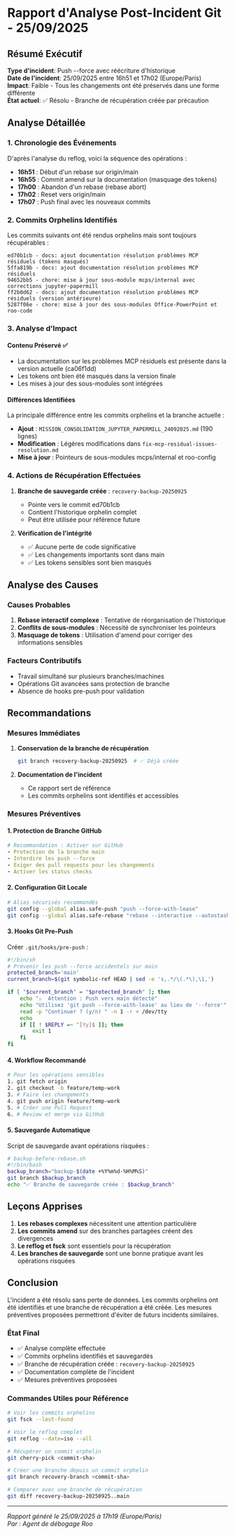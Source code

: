 # Rapport d'Analyse Post-Incident Git - 25/09/2025

## Résumé Exécutif

**Type d'incident**: Push --force avec réécriture d'historique  
**Date de l'incident**: 25/09/2025 entre 16h51 et 17h02 (Europe/Paris)  
**Impact**: Faible - Tous les changements ont été préservés dans une forme différente  
**État actuel**: ✅ Résolu - Branche de récupération créée par précaution

## Analyse Détaillée

### 1. Chronologie des Événements

D'après l'analyse du reflog, voici la séquence des opérations :

- **16h51** : Début d'un rebase sur origin/main
- **16h55** : Commit amend sur la documentation (masquage des tokens)
- **17h00** : Abandon d'un rebase (rebase abort)
- **17h02** : Reset vers origin/main
- **17h07** : Push final avec les nouveaux commits

### 2. Commits Orphelins Identifiés

Les commits suivants ont été rendus orphelins mais sont toujours récupérables :

```
ed70b1cb - docs: ajout documentation résolution problèmes MCP résiduels (tokens masqués)
5ffa819b - docs: ajout documentation résolution problèmes MCP résiduels
94652bb5 - chore: mise à jour sous-module mcps/internal avec corrections jupyter-papermill
ff2b0d62 - docs: ajout documentation résolution problèmes MCP résiduels (version antérieure)
5287f06e - chore: mise à jour des sous-modules Office-PowerPoint et roo-code
```

### 3. Analyse d'Impact

#### Contenu Préservé ✅
- La documentation sur les problèmes MCP résiduels est présente dans la version actuelle (ca06f1dd)
- Les tokens ont bien été masqués dans la version finale
- Les mises à jour des sous-modules sont intégrées

#### Différences Identifiées
La principale différence entre les commits orphelins et la branche actuelle :
- **Ajout** : `MISSION_CONSOLIDATION_JUPYTER_PAPERMILL_24092025.md` (190 lignes)
- **Modification** : Légères modifications dans `fix-mcp-residual-issues-resolution.md`
- **Mise à jour** : Pointeurs de sous-modules mcps/internal et roo-config

### 4. Actions de Récupération Effectuées

1. **Branche de sauvegarde créée** : `recovery-backup-20250925`
   - Pointe vers le commit ed70b1cb
   - Contient l'historique orphelin complet
   - Peut être utilisée pour référence future

2. **Vérification de l'intégrité**
   - ✅ Aucune perte de code significative
   - ✅ Les changements importants sont dans main
   - ✅ Les tokens sensibles sont bien masqués

## Analyse des Causes

### Causes Probables

1. **Rebase interactif complexe** : Tentative de réorganisation de l'historique
2. **Conflits de sous-modules** : Nécessité de synchroniser les pointeurs
3. **Masquage de tokens** : Utilisation d'amend pour corriger des informations sensibles

### Facteurs Contributifs

- Travail simultané sur plusieurs branches/machines
- Opérations Git avancées sans protection de branche
- Absence de hooks pre-push pour validation

## Recommandations

### Mesures Immédiates

1. **Conservation de la branche de récupération**
   ```bash
   git branch recovery-backup-20250925  # ✅ Déjà créée
   ```

2. **Documentation de l'incident**
   - Ce rapport sert de référence
   - Les commits orphelins sont identifiés et accessibles

### Mesures Préventives

#### 1. Protection de Branche GitHub
```yaml
# Recommandation : Activer sur GitHub
- Protection de la branche main
- Interdire les push --force
- Exiger des pull requests pour les changements
- Activer les status checks
```

#### 2. Configuration Git Locale
```bash
# Alias sécurisés recommandés
git config --global alias.safe-push "push --force-with-lease"
git config --global alias.safe-rebase "rebase --interactive --autostash"
```

#### 3. Hooks Git Pre-Push
Créer `.git/hooks/pre-push` :
```bash
#!/bin/sh
# Prévenir les push --force accidentels sur main
protected_branch='main'
current_branch=$(git symbolic-ref HEAD | sed -e 's,.*/\(.*\),\1,')

if [ "$current_branch" = "$protected_branch" ]; then
    echo "⚠️  Attention : Push vers main détecté"
    echo "Utilisez 'git push --force-with-lease' au lieu de '--force'"
    read -p "Continuer ? (y/n) " -n 1 -r < /dev/tty
    echo
    if [[ ! $REPLY =~ ^[Yy]$ ]]; then
        exit 1
    fi
fi
```

#### 4. Workflow Recommandé
```bash
# Pour les opérations sensibles
1. git fetch origin
2. git checkout -b feature/temp-work
3. # Faire les changements
4. git push origin feature/temp-work
5. # Créer une Pull Request
6. # Review et merge via GitHub
```

#### 5. Sauvegarde Automatique
Script de sauvegarde avant opérations risquées :
```bash
# backup-before-rebase.sh
#!/bin/bash
backup_branch="backup-$(date +%Y%m%d-%H%M%S)"
git branch $backup_branch
echo "✅ Branche de sauvegarde créée : $backup_branch"
```

## Leçons Apprises

1. **Les rebases complexes** nécessitent une attention particulière
2. **Les commits amend** sur des branches partagées créent des divergences
3. **Le reflog et fsck** sont essentiels pour la récupération
4. **Les branches de sauvegarde** sont une bonne pratique avant les opérations risquées

## Conclusion

L'incident a été résolu sans perte de données. Les commits orphelins ont été identifiés et une branche de récupération a été créée. Les mesures préventives proposées permettront d'éviter de futurs incidents similaires.

### État Final
- ✅ Analyse complète effectuée
- ✅ Commits orphelins identifiés et sauvegardés
- ✅ Branche de récupération créée : `recovery-backup-20250925`
- ✅ Documentation complète de l'incident
- ✅ Mesures préventives proposées

### Commandes Utiles pour Référence
```bash
# Voir les commits orphelins
git fsck --lost-found

# Voir le reflog complet
git reflog --date=iso --all

# Récupérer un commit orphelin
git cherry-pick <commit-sha>

# Créer une branche depuis un commit orphelin
git branch recovery-branch <commit-sha>

# Comparer avec une branche de récupération
git diff recovery-backup-20250925..main
```

---
*Rapport généré le 25/09/2025 à 17h19 (Europe/Paris)*  
*Par : Agent de débogage Roo*